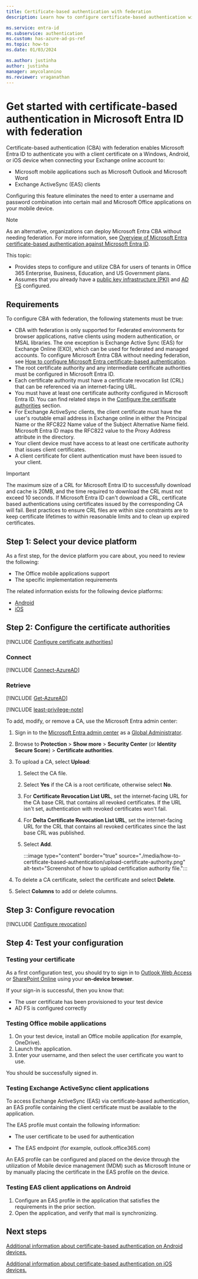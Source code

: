 ```yaml
---
title: Certificate-based authentication with federation
description: Learn how to configure certificate-based authentication with federation in your environment

ms.service: entra-id
ms.subservice: authentication
ms.custom: has-azure-ad-ps-ref
ms.topic: how-to
ms.date: 01/03/2024

ms.author: justinha
author: justinha
manager: amycolannino
ms.reviewer: vraganathan
---
```

# Get started with certificate-based authentication in Microsoft Entra ID with federation

Certificate-based authentication (CBA) with federation enables Microsoft Entra ID to authenticate you with a client certificate on a Windows, Android, or iOS device when connecting your Exchange online account to:

- Microsoft mobile applications such as Microsoft Outlook and Microsoft Word
- Exchange ActiveSync (EAS) clients

Configuring this feature eliminates the need to enter a username and password combination into certain mail and Microsoft Office applications on your mobile device.

>[!NOTE]
>As an alternative, organizations can deploy Microsoft Entra CBA without needing federation. For more information, see [Overview of Microsoft Entra certificate-based authentication against Microsoft Entra ID](concept-certificate-based-authentication.md).

This topic:

- Provides steps to configure and utilize CBA for users of tenants in Office 365 Enterprise, Business, Education, and US Government plans. 
- Assumes that you already have a [public key infrastructure (PKI)](/previous-versions/windows/it-pro/windows-server-2012-R2-and-2012/hh831740(v=ws.11)) and [AD FS](/entra/identity/hybrid/connect/how-to-connect-fed-whatis) configured.

## Requirements

To configure CBA with federation, the following statements must be true:

- CBA with federation is only supported for Federated environments for browser applications, native clients using modern authentication, or MSAL libraries. The one exception is Exchange Active Sync (EAS) for Exchange Online (EXO), which can be used for federated and managed accounts. To configure Microsoft Entra CBA without needing federation, see [How to configure Microsoft Entra certificate-based authentication](how-to-certificate-based-authentication.md).
- The root certificate authority and any intermediate certificate authorities must be configured in Microsoft Entra ID.
- Each certificate authority must have a certificate revocation list (CRL) that can be referenced via an internet-facing URL.
- You must have at least one certificate authority configured in Microsoft Entra ID. You can find related steps in the [Configure the certificate authorities](#step-2-configure-the-certificate-authorities) section.
- For Exchange ActiveSync clients, the client certificate must have the user's routable email address in Exchange online in either the Principal Name or the RFC822 Name value of the Subject Alternative Name field. Microsoft Entra ID maps the RFC822 value to the Proxy Address attribute in the directory.
- Your client device must have access to at least one certificate authority that issues client certificates.
- A client certificate for client authentication must have been issued to your client.

>[!IMPORTANT]
>The maximum size of a CRL for Microsoft Entra ID to successfully download and cache is 20MB, and the time required to download the CRL must not exceed 10 seconds.  If Microsoft Entra ID can't download a CRL, certificate based authentications using certificates issued by the corresponding CA will fail. Best practices to ensure CRL files are within size constraints are to keep certificate lifetimes to within reasonable limits and to clean up expired certificates.

## Step 1: Select your device platform

As a first step, for the device platform you care about, you need to review the following:

- The Office mobile applications support
- The specific implementation requirements

The related information exists for the following device platforms:

- [Android](./certificate-based-authentication-federation-android.md)
- [iOS](./certificate-based-authentication-federation-ios.md)

## Step 2: Configure the certificate authorities

[!INCLUDE [Configure certificate authorities](~/includes/entra-authentication-configure-certificate-authorities.md)]

### Connect

[!INCLUDE [Connect-AzureAD](~/includes/entra-authentication-connect.md)]


### Retrieve

[!INCLUDE [Get-AzureAD](~/includes/entra-authentication-get-trusted.md)]

[!INCLUDE [least-privilege-note](../../includes/definitions/least-privilege-note.md)]

To add, modify, or remove a CA, use the Microsoft Entra admin center:

1. Sign in to the [Microsoft Entra admin center](https://entra.microsoft.com) as a [Global Administrator](~/identity/role-based-access-control/permissions-reference.md#global-administrator).
1. Browse to **Protection** > **Show more** > **Security Center** (or **Identity Secure Score**) > **Certificate authorities**.
1. To upload a CA, select **Upload**: 
   1. Select the CA file.
   1. Select **Yes** if the CA is a root certificate, otherwise select **No**.
   1. For **Certificate Revocation List URL**, set the internet-facing URL for the CA base CRL that contains all revoked certificates. If the URL isn't set, authentication with revoked certificates won't fail.
   1. For **Delta Certificate Revocation List URL**, set the internet-facing URL for the CRL that contains all revoked certificates since the last base CRL was published.
   1. Select **Add**.

      :::image type="content" border="true" source="./media/how-to-certificate-based-authentication/upload-certificate-authority.png" alt-text="Screenshot of how to upload certification authority file.":::

1. To delete a CA certificate, select the certificate and select **Delete**.
1. Select **Columns** to add or delete columns.


## Step 3: Configure revocation

[!INCLUDE [Configure revocation](../../includes/entra-authentication-configure-revocation.md)]


## Step 4: Test your configuration

### Testing your certificate

As a first configuration test, you should try to sign in to [Outlook Web Access](https://outlook.office365.com) or [SharePoint Online](https://microsoft.sharepoint.com) using your **on-device browser**.

If your sign-in is successful, then you know that:

- The user certificate has been provisioned to your test device
- AD FS is configured correctly

### Testing Office mobile applications

1. On your test device, install an Office mobile application (for example, OneDrive).
1. Launch the application.
1. Enter your username, and then select the user certificate you want to use.

You should be successfully signed in.

### Testing Exchange ActiveSync client applications

To access Exchange ActiveSync (EAS) via certificate-based authentication, an EAS profile containing the client certificate must be available to the application.

The EAS profile must contain the following information:

- The user certificate to be used for authentication

- The EAS endpoint (for example, outlook.office365.com)

An EAS profile can be configured and placed on the device through the utilization of Mobile device management (MDM) such as Microsoft Intune or by manually placing the certificate in the EAS profile on the device.

### Testing EAS client applications on Android

1. Configure an EAS profile in the application that satisfies the requirements in the prior section.
2. Open the application, and verify that mail is synchronizing.

## Next steps

[Additional information about certificate-based authentication on Android devices.](./certificate-based-authentication-federation-android.md)

[Additional information about certificate-based authentication on iOS devices.](./certificate-based-authentication-federation-ios.md)
